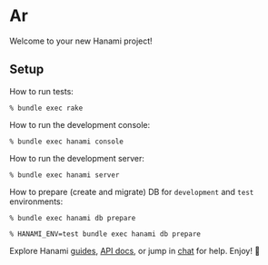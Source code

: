 # Ar

Welcome to your new Hanami project!

## Setup

How to run tests:

```
% bundle exec rake
```

How to run the development console:

```
% bundle exec hanami console
```

How to run the development server:

```
% bundle exec hanami server
```

How to prepare (create and migrate) DB for `development` and `test` environments:

```
% bundle exec hanami db prepare

% HANAMI_ENV=test bundle exec hanami db prepare
```

Explore Hanami [guides](https://guides.hanamirb.org/), [API docs](http://docs.hanamirb.org/1.3.4/), or jump in [chat](http://chat.hanamirb.org) for help. Enjoy! 🌸
